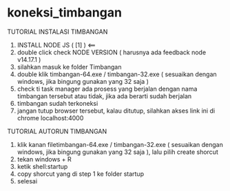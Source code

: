 # koneksi_timbangan

TUTORIAL INSTALASI TIMBANGAN

1. INSTALL NODE JS ( [1] ) <==
2. double click check NODE VERSION ( harusnya ada feedback node v14.17.1 )
4. silahkan masuk ke folder Timbangan
5. double klik timbangan-64.exe / timbangan-32.exe ( sesuaikan dengan windows, jika bingung gunakan yang 32 saja )
6. check ti task manager ada prosess yang berjalan dengan nama timbangan tersebut atau tidak, jika ada berarti sudah berjalan
7. timbangan sudah terkoneksi
8. jangan tutup browser tersebut, kalau ditutup, silahkan akses link ini di chrome localhost:4000

TUTORIAL AUTORUN TIMBANGAN
1. klik kanan filetimbangan-64.exe / timbangan-32.exe ( sesuaikan dengan windows, jika bingung gunakan yang 32 saja ), lalu pilih create shorcut
2. tekan windows + R
3. ketik shell:startup
4. copy shorcut yang di step 1 ke folder startup
5. selesai




